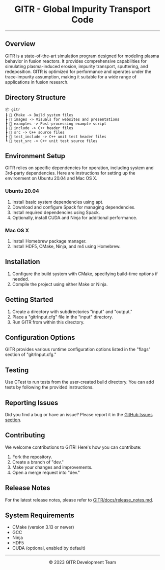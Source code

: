 <h1 align="center">
<!--   <img src="https://your-website.com/path/to/gitr-logo.png" alt="GITR Logo" width="200"> -->
  <br>
  GITR - Global Impurity Transport Code
</h1>


---

## Overview

GITR is a state-of-the-art simulation program designed for modeling plasma behavior in fusion reactors. It provides comprehensive capabilities for simulating plasma-induced erosion, impurity transport, sputtering, and redeposition. GITR is optimized for performance and operates under the trace-impurity assumption, making it suitable for a wide range of applications in fusion research.

## Directory Structure
```
📦 gitr
┣ 📂 CMake -> Build system files 
┣ 📂 images -> Visuals for websites and presentations
┣ 📂 examples -> Post-processing example script
┣ 📂 include -> C++ header files
┣ 📂 src -> C++ source files
┣ 📂 test_include -> C++ unit test header files
┗ 📂 test_src -> C++ unit test source files
```
## Environment Setup

GITR relies on specific dependencies for operation, including system and 3rd-party dependencies. Here are instructions for setting up the environment on Ubuntu 20.04 and Mac OS X.

### Ubuntu 20.04

1. Install basic system dependencies using apt.
2. Download and configure Spack for managing dependencies.
3. Install required dependencies using Spack.
4. Optionally, install CUDA and Ninja for additional performance.

### Mac OS X

1. Install Homebrew package manager.
2. Install HDF5, CMake, Ninja, and m4 using Homebrew.

## Installation

1. Configure the build system with CMake, specifying build-time options if needed.
2. Compile the project using either Make or Ninja.

## Getting Started

1. Create a directory with subdirectories "input" and "output."
2. Place a "gitrInput.cfg" file in the "input" directory.
3. Run GITR from within this directory.

## Configuration Options

GITR provides various runtime configuration options listed in the "flags" section of "gitrInput.cfg."

## Testing

Use CTest to run tests from the user-created build directory. You can add tests by following the provided instructions.

## Reporting Issues

Did you find a bug or have an issue? Please report it in the [GitHub Issues section](https://github.com/yourusername/gitr/issues).

## Contributing

We welcome contributions to GITR! Here's how you can contribute:

1. Fork the repository.
2. Create a branch of "dev."
3. Make your changes and improvements.
4. Open a merge request into "dev."

## Release Notes

For the latest release notes, please refer to [GITR/docs/release_notes.md](docs/release_notes.md).

## System Requirements

- CMake (version 3.13 or newer)
- GCC
- Ninja
- HDF5
- CUDA (optional, enabled by default)

---

<p align="center">
  &copy; 2023 GITR Development Team
</p>
